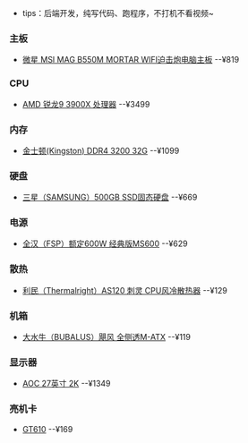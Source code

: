 - tips：后端开发，纯写代码、跑程序，不打机不看视频~
### 主板
- <a href="https://item.jd.com/100013779406.html">微星 MSI MAG B550M MORTAR WIFI迫击炮电脑主板</a> --¥819     
### CPU
- <a href="https://item.jd.com/100006391096.html#product-detail">AMD 锐龙9 3900X 处理器</a> --¥3499   
### 内存
- <a href="https://item.jd.com/100007628368.html?extension_id=eyJhZCI6IiIsImNoIjoiIiwic2hvcCI6IiIsInNrdSI6IiIsInRzIjoiIiwidW5pcWlkIjoie1wiY2xpY2tfaWRcIjpcImQ3NGFiMmI2LWYwZjgtNDhhYi05MjRhLTQ2N2JhOTBmODA4ZlwiLFwicG9zX2lkXCI6XCIxNTBcIixcInNpZFwiOlwiOGE2Yzc0MTctYWI3Yi00Y2ViLWI1MGItNDY4ZDdmYTA5OWRkXCIsXCJza3VfaWRcIjpcIjEwMDAwNzYyODM2OFwifSJ9&jd_pop=d74ab2b6-f0f8-48ab-924a-467ba90f808f&abt=3">金士顿(Kingston) DDR4 3200 32G</a> --¥1099  
### 硬盘
- <a href="https://item.jd.com/100003181110.html?extension_id=eyJhZCI6IiIsImNoIjoiIiwic2hvcCI6IiIsInNrdSI6IiIsInRzIjoiIiwidW5pcWlkIjoie1wiY2xpY2tfaWRcIjpcImU0ZjRmMmZmLTFmMzUtNDk3Ni04ZTk1LWU5NTZkMDVjZDNlNVwiLFwicG9zX2lkXCI6XCIxNTBcIixcInNpZFwiOlwiOTQ3ZGZkODctYzRmZi00ODBhLWFiMzktNDBiNDIwMTdjYzRiXCIsXCJza3VfaWRcIjpcIjEwMDAwMzE4MTExMFwifSJ9&jd_pop=e4f4f2ff-1f35-4976-8e95-e956d05cd3e5&abt=3">三星（SAMSUNG）500GB SSD固态硬盘</a> --¥669
### 电源
- <a href="https://item.jd.com/7404000.html?extension_id=eyJhZCI6IiIsImNoIjoiIiwic2hvcCI6IiIsInNrdSI6IiIsInRzIjoiIiwidW5pcWlkIjoie1wiY2xpY2tfaWRcIjpcImMyODY5YWVhLTdlNzctNDA4Ny1iOTExLTM1ZDUzNzE4OWEzNFwiLFwicG9zX2lkXCI6XCIxNTBcIixcInNpZFwiOlwiOTkyOWFhNDItYjZjZS00ZTIxLWI3Y2UtYjZmZmVmZDBhZTg2XCIsXCJza3VfaWRcIjpcIjc0MDQwMDBcIn0ifQ==&jd_pop=c2869aea-7e77-4087-b911-35d537189a34&abt=3#crumb-wrap">全汉（FSP）额定600W 经典版MS600</a> --¥629 
### 散热
- <a href="https://item.jd.com/100004036677.html?extension_id=eyJhZCI6IiIsImNoIjoiIiwic2hvcCI6IiIsInNrdSI6IiIsInRzIjoiIiwidW5pcWlkIjoie1wiY2xpY2tfaWRcIjpcIjdjNGMzYTdhLTRmYzctNDVkYS04OGQ2LTE2MjgzOWNkNTE5OVwiLFwicG9zX2lkXCI6XCIxNTBcIixcInNpZFwiOlwiMTJhOWNmNzQtMjQ5Yi00OGU2LWEyY2UtNzY4MzAzMDY3MzlmXCIsXCJza3VfaWRcIjpcIjEwMDAwNDAzNjY3N1wifSJ9&jd_pop=7c4c3a7a-4fc7-45da-88d6-162839cd5199&abt=3#crumb-wrap">利民（Thermalright）AS120 刺灵 CPU风冷散热器</a> --¥129 
### 机箱
- <a href="https://item.jd.com/100011074364.html?cu=true&utm_source=zhuanlan.zhihu.com&utm_medium=tuiguang&utm_campaign=t_1001542270_1000160176_0_1914716844&utm_term=2c7f372e6563427cab5d8c2211ec4c1c#crumb-wrap">大水牛（BUBALUS）飓风 全侧透M-ATX</a> --¥119  
### 显示器
- <a href="https://item.jd.com/6241719.html">AOC 27英寸 2K</a> --¥1349
### 亮机卡
- <a href="https://item.jd.com/59942862895.html">GT610</a> --¥169
